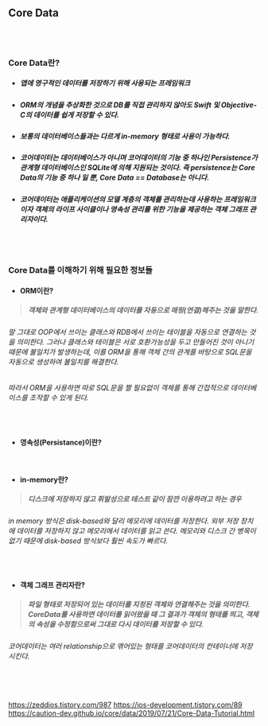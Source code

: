 ## Core Data

<br>
<br>

### Core Data란?
- ##### 앱에 영구적인 데이터를 저장하기 위해 사용되는 프레임워크
- ##### ORM의 개념을 추상화한 것으로 DB를 직접 관리하지 않아도 Swift 및 Objective-C의 데이터를 쉽게 저장할 수 있다.
- ##### 보통의 데이터베이스들과는 다르게 in-memory 형태로 사용이 가능하다.
- ##### 코어데이터는 데이터베이스가 아니며 코어데이터의 기능 중 하나인 Persistence가 관계형 데이터베이스인 SQLite에 의해 지원되는 것이다. 즉 persistence는 Core Data의 기능 중 하나 일 뿐, Core Data == Database는 아니다.
- ##### 코어데이터는 애플리케이션의 모델 계층의 객체를 관리하는데 사용하는 프레임워크이자 객체의 라이프 사이클이나 영속성 관리를 위한 기능을 제공하는 객체 그래프 관리자이다.

<br>
<br>

### Core Data를 이해하기 위해 필요한 정보들
- #### ORM이란?
> ##### 객체와 관계형 데이터베이스의 데이터를 자동으로 매핑(연결)해주는 것을 말한다.
###### 말 그대로 OOP에서 쓰이는 클래스와 RDB에서 쓰이는 테이블을 자동으로 연결하는 것을 의미한다. 그러나 클래스와 테이블은 서로 호환가능성을 두고 만들어진 것이 아니기 때문에 불일치가 발생하는데, 이를 ORM을 통해 객체 간의 관계를 바탕으로 SQL문을 자동으로 생성하여 불일치를 해결한다.
###### 따라서 ORM을 사용하면 따로 SQL문을 짤 필요없이 객체를 통해 간접적으로 데이터베이스를 조작할 수 있게 된다.

<br>

- #### 영속성(Persistance)이란?

<br>

- #### in-memory란?
> ##### 디스크에 저장하지 않고 휘발성으로 테스트 같이 잠깐 이용하려고 하는 경우
###### in memory 방식은 disk-based와 달리 메모리에 데이터를 저장한다. 외부 저장 장치에 데이터를 저장하지 않고 메모리에서 데이터를 읽고 쓴다. 메모리와 디스크 간 병목이 없기 때문에 disk-based 방식보다 훨씬 속도가 빠르다.

<br>

- #### 객체 그래프 관리자란?
> ##### 파일 형태로 저장되어 있는 데이터를 지정된 객체와 연결해주는 것을 의미한다. CoreData를 사용하면 데이터를 읽어왔을 때 그 결과가 객체의 형태를 띄고, 객체의 속성을 수정함으로써 그대로 다시 데이터를 저장할 수 있다.
###### 코어데이터는 여러 relationship으로 엮어있는 형태를 코어데이터의 컨테이너에 저장시킨다.

<br>
<br>










https://zeddios.tistory.com/987
https://ios-development.tistory.com/89
https://caution-dev.github.io/core/data/2019/07/21/Core-Data-Tutorial.html